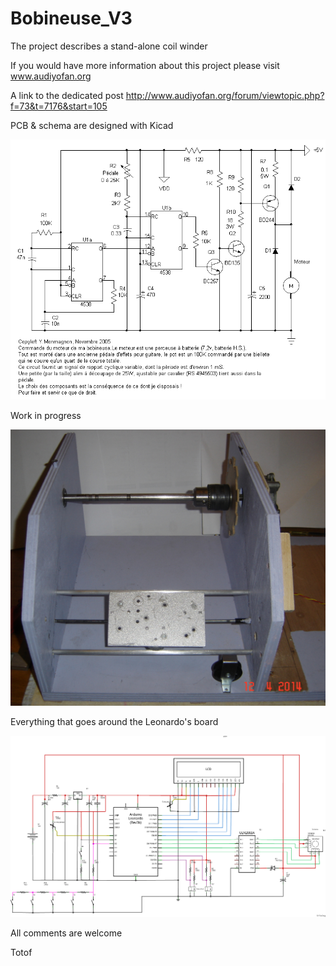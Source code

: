 Bobineuse_V3
============

The project describes a stand-alone coil winder

If you would have more information about this project please visit 
www.audiyofan.org

A link to the dedicated post 
http://www.audiyofan.org/forum/viewtopic.php?f=73&t=7176&start=105


PCB & schema are designed with Kicad

![](schematics/Moteur.gif)

Work in progress

![](images/Reconstruction_bobineuse_V3_5.JPG)

Everything that goes around the Leonardo's board

![](schematics/Bobineuse_schema_petit.png)

All comments are welcome

Totof
